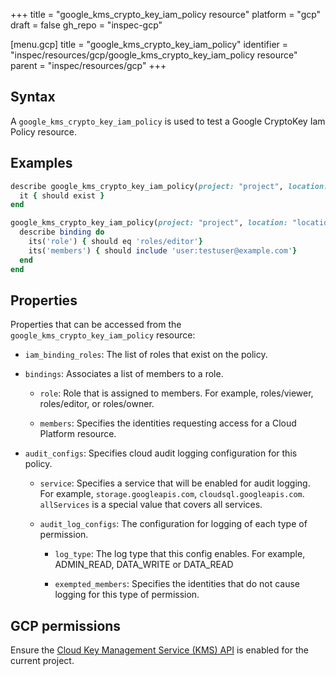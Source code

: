 +++
title = "google_kms_crypto_key_iam_policy resource"
platform = "gcp"
draft = false
gh_repo = "inspec-gcp"

[menu.gcp]
title = "google_kms_crypto_key_iam_policy"
identifier = "inspec/resources/gcp/google_kms_crypto_key_iam_policy resource"
parent = "inspec/resources/gcp"
+++

## Syntax

A `google_kms_crypto_key_iam_policy` is used to test a Google CryptoKey Iam Policy resource.

## Examples

```ruby
describe google_kms_crypto_key_iam_policy(project: "project", location: "location", key_ring_name: "key_ring_name", crypto_key_name: "crypto_key_name") do
  it { should exist }
end

google_kms_crypto_key_iam_policy(project: "project", location: "location", key_ring_name: "key_ring_name", crypto_key_name: "crypto_key_name").bindings.each do |binding|
  describe binding do
    its('role') { should eq 'roles/editor'}
    its('members') { should include 'user:testuser@example.com'}
  end
end
```

## Properties

Properties that can be accessed from the `google_kms_crypto_key_iam_policy` resource:

  * `iam_binding_roles`: The list of roles that exist on the policy.

  * `bindings`: Associates a list of members to a role.

    * `role`: Role that is assigned to members. For example, roles/viewer, roles/editor, or roles/owner.

    * `members`: Specifies the identities requesting access for a Cloud Platform resource.

  * `audit_configs`: Specifies cloud audit logging configuration for this policy.

    * `service`: Specifies a service that will be enabled for audit logging. For example, `storage.googleapis.com`, `cloudsql.googleapis.com`. `allServices`  is a special value that covers all services.

    * `audit_log_configs`: The configuration for logging of each type of permission.

      * `log_type`: The log type that this config enables. For example, ADMIN_READ, DATA_WRITE or DATA_READ

      * `exempted_members`: Specifies the identities that do not cause logging for this type of permission.



## GCP permissions

Ensure the [Cloud Key Management Service (KMS) API](https://console.cloud.google.com/apis/library/cloudkms.googleapis.com/) is enabled for the current project.

